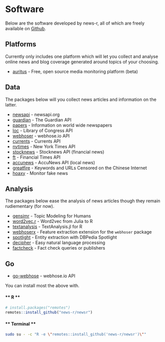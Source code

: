 # Software

Below are the software developed by news-r, all of which are freely available on [Github](https://github.com/news-r).

## Platforms

Currently only includes one platform which will let you collect and analyse online news and blog coverage generated around topics of your choosing.

- [auritus](https://auritus.io) - Free, open source media monitoring platform (beta)

## Data

The packages below will you collect news articles and information on the latter.

- [newsapi](https://github.com/news-r/newsapi) - newsapi.org
- [guardian](https://github.com/news-r/guardian) - The Guardian API
- [papers](https://github.com/news-r/papers) - Information on world wide newspapers
- [loc](https://github.com/news-r/loc) - Library of Congress API
- [webhoser](https://github.com/news-r/webhoser) - webhose.io API
- [currents](https://github.com/news-r/currents) - Currents API
- [nytimes](https://github.com/news-r/nytimes) - New York Times API
- [stocknews](https://github.com/news-r/stocknews) - Stocknews API (financial news)
- [ft](https://github.com/news-r/ft) - Financial Times API
- [accunews](https://github.com/news-r/accunews) - AccuNews API (local news)
- [greatfire](https://github.com/news-r/greatfire) - Keywords and URLs Censored on the Chinese Internet
- [hoaxy](https://github.com/news-r/hoaxy) - Monitor fake news

## Analysis

The packages below ease the analysis of news articles though they remain rudiementary (for now).

- [gensimr](https://gensimr.news-r.org) - Topic Modeling for Humans
- [word2vec.r](https://word2vec.news-r.org) - Word2vec from Julia to R
- [textanalysis](https://github.com/textanalysis) - TextAnalysis.jl for R
- [webhoserx](https://github.com/news-r/webhoserx) - Feature extraction extension for the `webhoser` package
- [spotlight](https://github.com/news-r/spotlight) - Entity extraction with DBPedia Spotlight
- [decipher](http://decipher.john-coene.com) - Easy natural language processing
- [factcheck](https://github.com/news-r/factcheck) - Fact check queries or publishers

## Go

- [go-webhose](https://github.com/news-r/go-webhose) - webhose.io API

You can install most the above with.

<!-- tabs:start -->

#### ** R **

```r
# install.packages("remotes")
remotes::install_github("news-r/newsr")
```

#### ** Terminal **

```bash
sudo su - -c "R -e \"remotes::install_github('news-r/newsr')\""
```

<!-- tabs:end -->